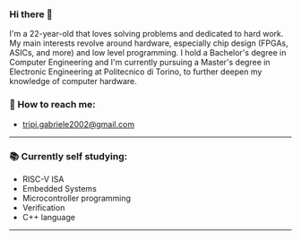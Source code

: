 ### Hi there 👋

I'm a 22-year-old that loves solving problems and dedicated to hard work. My main interests revolve around hardware, especially chip design (FPGAs, ASICs, and more) and low level programming. I hold a Bachelor's degree in Computer Engineering and I'm currently pursuing a Master's degree in Electronic Engineering at Politecnico di Torino, to further deepen my knowledge of computer hardware.

### 📧 How to reach me: 

  * tripi.gabriele2002@gmail.com

---

### 📚 Currently self studying:

  * RISC-V ISA
  * Embedded Systems
  * Microcontroller programming
  * Verification
  * C++ language

---

